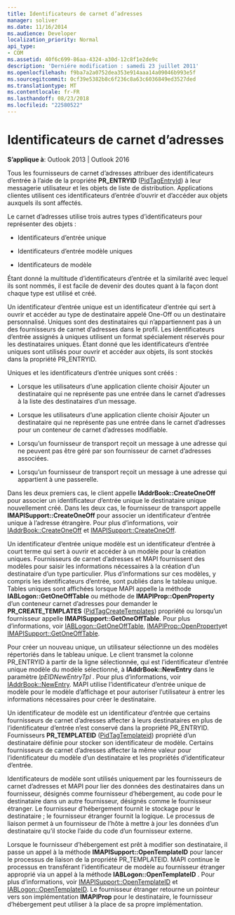 ```yaml
---
title: Identificateurs de carnet d’adresses
manager: soliver
ms.date: 11/16/2014
ms.audience: Developer
localization_priority: Normal
api_type:
- COM
ms.assetid: 40f6c699-86aa-4324-a30d-12c8f1e2de9c
description: 'Derniére modification : samedi 23 juillet 2011'
ms.openlocfilehash: f9ba7a2a0752dea353e914aaa14a09046b993e5f
ms.sourcegitcommit: 0cf39e5382b8c6f236c8a63c6036849ed3527ded
ms.translationtype: MT
ms.contentlocale: fr-FR
ms.lasthandoff: 08/23/2018
ms.locfileid: "22580522"
---
```

# <a name="address-book-identifiers"></a>Identificateurs de carnet d’adresses

  
  
**S’applique à**: Outlook 2013 | Outlook 2016 
  
Tous les fournisseurs de carnet d’adresses attribuer des identificateurs d’entrée à l’aide de la propriété **PR_ENTRYID** ([PidTagEntryId](pidtagentryid-canonical-property.md)) à leur messagerie utilisateur et les objets de liste de distribution. Applications clientes utilisent ces identificateurs d’entrée d’ouvrir et d’accéder aux objets auxquels ils sont affectés.
  
Le carnet d’adresses utilise trois autres types d’identificateurs pour représenter des objets :
  
- Identificateurs d’entrée unique
    
- Identificateurs d’entrée modèle uniques
    
- Identificateurs de modèle
    
Étant donné la multitude d’identificateurs d’entrée et la similarité avec lequel ils sont nommés, il est facile de devenir des doutes quant à la façon dont chaque type est utilisé et créé. 
  
Un identificateur d’entrée unique est un identificateur d’entrée qui sert à ouvrir et accéder au type de destinataire appelé One-Off ou un destinataire personnalisé. Uniques sont des destinataires qui n’appartiennent pas à un des fournisseurs de carnet d’adresses dans le profil. Les identificateurs d’entrée assignés à uniques utilisent un format spécialement réservés pour les destinataires uniques. Étant donné que les identificateurs d’entrée uniques sont utilisés pour ouvrir et accéder aux objets, ils sont stockés dans la propriété PR_ENTRYID.
  
Uniques et les identificateurs d’entrée uniques sont créés :
  
- Lorsque les utilisateurs d’une application cliente choisir Ajouter un destinataire qui ne représente pas une entrée dans le carnet d’adresses à la liste des destinataires d’un message.
    
- Lorsque les utilisateurs d’une application cliente choisir Ajouter un destinataire qui ne représente pas une entrée dans le carnet d’adresses pour un conteneur de carnet d’adresses modifiable.
    
- Lorsqu’un fournisseur de transport reçoit un message à une adresse qui ne peuvent pas être géré par son fournisseur de carnet d’adresses associées.
    
- Lorsqu’un fournisseur de transport reçoit un message à une adresse qui appartient à une passerelle.
    
Dans les deux premiers cas, le client appelle **IAddrBook::CreateOneOff** pour associer un identificateur d’entrée unique le destinataire unique nouvellement créé. Dans les deux cas, le fournisseur de transport appelle **IMAPISupport::CreateOneOff** pour associer un identificateur d’entrée unique à l’adresse étrangère. Pour plus d’informations, voir [IAddrBook::CreateOneOff](iaddrbook-createoneoff.md) et [IMAPISupport::CreateOneOff](imapisupport-createoneoff.md).
  
Un identificateur d’entrée unique modèle est un identificateur d’entrée à court terme qui sert à ouvrir et accéder à un modèle pour la création uniques. Fournisseurs de carnet d’adresses et MAPI fournissent des modèles pour saisir les informations nécessaires à la création d’un destinataire d’un type particulier. Plus d’informations sur ces modèles, y compris les identificateurs d’entrée, sont publiés dans le tableau unique. Tables uniques sont affichées lorsque MAPI appelle la méthode **IABLogon::GetOneOffTable** ou méthode de **IMAPIProp::OpenProperty** d’un conteneur carnet d’adresses pour demander le **PR_CREATE_TEMPLATES** ([PidTagCreateTemplates](pidtagcreatetemplates-canonical-property.md)) propriété ou lorsqu’un fournisseur appelle **IMAPISupport::GetOneOffTable**. Pour plus d’informations, voir [IABLogon::GetOneOffTable](iablogon-getoneofftable.md), [IMAPIProp::OpenProperty](imapiprop-openproperty.md)et [IMAPISupport::GetOneOffTable](imapisupport-getoneofftable.md).
  
Pour créer un nouveau unique, un utilisateur sélectionne un des modèles répertoriés dans le tableau unique. Le client transmet la colonne PR_ENTRYID à partir de la ligne sélectionnée, qui est l’identificateur d’entrée unique modèle du modèle sélectionné, à **IAddrBook::NewEntry** dans le paramètre _lpEIDNewEntryTpl_ . Pour plus d’informations, voir [IAddrBook::NewEntry](iaddrbook-newentry.md). MAPI utilise l’identificateur d’entrée unique de modèle pour le modèle d’affichage et pour autoriser l’utilisateur à entrer les informations nécessaires pour créer le destinataire. 
  
Un identificateur de modèle est un identificateur d’entrée que certains fournisseurs de carnet d’adresses affecter à leurs destinataires en plus de l’identificateur d’entrée n’est conservé dans la propriété PR_ENTRYID. Fournisseurs **PR_TEMPLATEID** ([PidTagTemplateid](pidtagtemplateid-canonical-property.md)) propriété d’un destinataire définie pour stocker son identificateur de modèle. Certains fournisseurs de carnet d’adresses affecter la même valeur pour l’identificateur du modèle d’un destinataire et les propriétés d’identificateur d’entrée.
  
Identificateurs de modèle sont utilisés uniquement par les fournisseurs de carnet d’adresses et MAPI pour lier des données des destinataires dans un fournisseur, désignés comme fournisseur d’hébergement, au code pour le destinataire dans un autre fournisseur, désignés comme le fournisseur étranger. Le fournisseur d’hébergement fournit le stockage pour le destinataire ; le fournisseur étranger fournit la logique. Le processus de liaison permet à un fournisseur de l’hôte à mettre à jour les données d’un destinataire qu’il stocke l’aide du code d’un fournisseur externe.
  
Lorsque le fournisseur d’hébergement est prêt à modifier son destinataire, il passe un appel à la méthode **IMAPISupport::OpenTemplateID** pour lancer le processus de liaison de la propriété PR_TEMPLATEID. MAPI continue le processus en transférant l’identificateur de modèle au fournisseur étranger approprié via un appel à la méthode **IABLogon::OpenTemplateID** . Pour plus d’informations, voir [IMAPISupport::OpenTemplateID](imapisupport-opentemplateid.md) et [IABLogon::OpenTemplateID](iablogon-opentemplateid.md). Le fournisseur étranger retourne un pointeur vers son implémentation **IMAPIProp** pour le destinataire, le fournisseur d’hébergement peut utiliser à la place de sa propre implémentation. 
  

